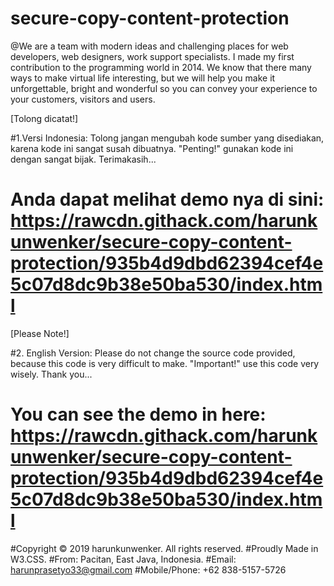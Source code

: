 # secure-copy-content-protection

@We are a team with modern ideas and challenging places for web developers, web designers, work support specialists.
I made my first contribution to the programming world in 2014. We know that there many ways to make virtual life interesting, but we will help you make it unforgettable, bright and wonderful so you can convey your experience to your customers, visitors and users.

[Tolong dicatat!]

#1.Versi Indonesia:
 Tolong jangan mengubah kode sumber yang disediakan, karena kode ini sangat susah dibuatnya.
 "Penting!" gunakan kode ini dengan sangat bijak. Terimakasih...
# Anda dapat melihat demo nya di sini: https://rawcdn.githack.com/harunkunwenker/secure-copy-content-protection/935b4d9dbd62394cef4e5c07d8dc9b38e50ba530/index.html

[Please Note!]

#2. English Version:
 Please do not change the source code provided, because this code is very difficult to make.
 "Important!" use this code very wisely. Thank you...
# You can see the demo in here: https://rawcdn.githack.com/harunkunwenker/secure-copy-content-protection/935b4d9dbd62394cef4e5c07d8dc9b38e50ba530/index.html

#Copyright © 2019 harunkunwenker. All rights reserved.
#Proudly Made in W3.CSS.
#From: Pacitan, East Java, Indonesia.
#Email: harunprasetyo33@gmail.com
#Mobile/Phone: +62 838-5157-5726
